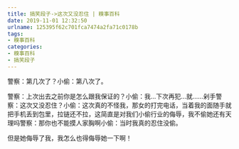 ```yaml
---
title: 搞笑段子->这次又没忍住 | 糗事百科
date: 2019-11-01 12:32:50
urlname: 125395f62c701fca7474a2fa71c0178b
tags: 
- 糗事百科
categories:
- 糗事百科
- 搞笑段子
---
```

警察：第几次了？小偷：第八次了。

警察：上次出去之前你是怎么跟我保证的？小偷：我…下次再犯…就……剁手警察：这次又没忍住？小偷：这次真的不怪我，那女的打完电话，当着我的面随手就把手机丢到包里，拉链还不拉，这简直是对我们小偷行业的侮辱，我不偷她还有天理吗警察：那你也不能摸人家胸啊小偷：当时我真的忍住没偷。

但是她侮辱了我，我怎么也得侮辱她一下啊！


